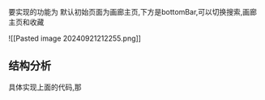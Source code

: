 要实现的功能为
默认初始页面为画廊主页,下方是bottomBar,可以切换搜索,画廊主页和收藏

![[Pasted image 20240921212255.png]]
## 结构分析
具体实现上面的代码,那